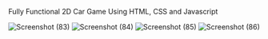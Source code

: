 Fully Functional 2D Car Game Using HTML, CSS and Javascript

![Screenshot (83)](https://github.com/yp8866/Car_Game/assets/122187543/0fc9d2d9-d450-4e51-b703-9338bbf162d3)
![Screenshot (84)](https://github.com/yp8866/Car_Game/assets/122187543/10b209ed-8650-49d8-8a80-d503f60a6dfc)
![Screenshot (85)](https://github.com/yp8866/Car_Game/assets/122187543/0ff98eb3-5cc7-458e-a833-f3e3e6156ffd)
![Screenshot (86)](https://github.com/yp8866/Car_Game/assets/122187543/f32e195a-2e4d-4633-9324-e92900d2110f)

